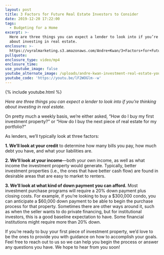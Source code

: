 ```yaml
---
layout: post
title: 3 Factors for Future Real Estate Investors to Consider
date: 2019-12-20 17:22:00
tags:
  - Budgeting for a Home
excerpt: >-
  Here are three things you can expect a lender to look into if you’re thinking
  about investing in real estate.
enclosure: >-
  https://vyralmarketing.s3.amazonaws.com/Andre+Kwan/3+Factors+for+Future+Real+Estate+Investors+to+Consider.mp4
pullquote:
enclosure_type: video/mp4
enclosure_time:
use_youtube_image: false
youtube_alternate_image: /uploads/andre-kwan-investment-real-estate-youtube2.jpg
youtube_code: 'https://youtu.be/lF2WOGlm--w'
---
```


{% include youtube.html %}

*Here are three things you can expect a lender to look into if you’re thinking about investing in real estate.*

On pretty much a weekly basis, we’re either asked, “How do I buy my first investment property?” or “How do I buy the next piece of real estate for my portfolio?”

As lenders, we’ll typically look at three factors:&nbsp;

**1\. We’ll look at your credit** to determine how many bills you pay, how much debt you have, and what your liabilities are.

**2\. We’ll look at your income**—both your own income, as well as what income the investment property would generate. Typically, better investment properties (i.e., the ones that have better cash flow) are found in desirable areas that are easy to market to renters.

**3\. We’ll look at what kind of down payment you can afford.** Most investment purchase programs will require a 20% down payment plus closing costs. For example, if you’re looking to buy a $300,000 condo, you can anticipate a $60,000 down payment to be able to begin the purchase process for that property. Sometimes there are other ways around it, such as when the seller wants to do private financing, but for institutional investors, this is a good baseline expectation to have. Some financial institutions might require more than 20% down.

If you’re ready to buy your first piece of investment property, we’d love to be the ones to provide you with guidance on how to accomplish your goals. Feel free to reach out to us so we can help you begin the process or answer any questions you have. We hope to hear from you soon\!